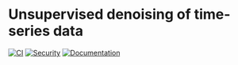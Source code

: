# Unsupervised denoising of time-series data

[![CI](https://github.com/nishaq503/muffler/workflows/CI/badge.svg)](https://github.com/nishaq503/muffler/actions/workflows/ci.yml)
[![Security](https://github.com/nishaq503/muffler/workflows/Security%20and%20Dependencies/badge.svg)](https://github.com/nishaq503/muffler/actions/workflows/security.yml)
[![Documentation](https://github.com/nishaq503/muffler/workflows/Documentation/badge.svg)](https://github.com/nishaq503/mufflers/actions/workflows/docs.yml)
